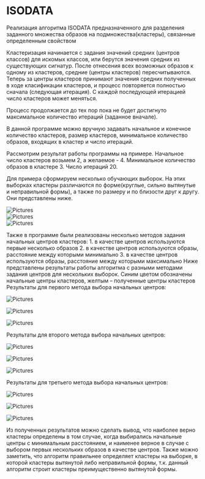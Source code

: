 # ISODATA
Реализация алгоритма ISODATA предназначенного для разделения заданного множества образов на подмножества(кластеры), связанные определенным свойством

Кластеризация начинается с задания значений средних (центров классов) для искомых классов, или берутся значения средних из существующих сигнатур. После отнесения всех возможных образов к одному из кластеров, средние (центры кластеров) пересчитываются. Теперь за центры кластеров принимают значения средних полученных в ходе класификации кластеров, и процесс повторяется полностью сначала (следующая итерация). С каждой последующей итерацией число кластеров может меняться.

Процесс продолжается до тех пор пока не будет достигнуто максимальное количество итераций (заданное вначале).

В данной программе можно вручную задавать начальное и конечное количество кластеров, размер кластеров, минимальное количество образов, входящих в кластер и число итераций.

Рассмотрим результат работы программы на примере. Начальное число кластеров возьмем 2, а желаемое - 4. Минимальное количество образов в кластере 3. Число итераций 20. 

 Для примера сформируем несколько обучающих выборок. На этих выборках кластеры различаются по форме(круглые, сильно вытянутые и неправильной формы), а также по размеру и по близости друг к другу.  Они представлены ниже.

![Pictures](Pictures/learn1.png)  
![Pictures](Pictures/learn3.png)  
![Pictures](Pictures/learn4.png)  

Также в программе были реализованы несколько методов задания начальных центров кластеров: 
    1. в качестве центров используются первые несколько образов
    2. в качестве центров используются образы, расстояние между которыми минимально
    3. в качестве центров используются образы, расстояние между которыми максимально
Ниже представлены результаты работы алгоритма с разными методами задания центров для нескольких выборок. Синим цветом обозначены начальные центры кластеров, желтым – полученные центры кластеров
Результаты для первого метода выбора начальных центров:

![Pictures](Pictures/1_1.png)

![Pictures](Pictures/2_1.png)

![Pictures](Pictures/3_1.png)

Результаты для второго метода выбора начальных центров:

![Pictures](Pictures/1_3.png)

![Pictures](Pictures/2_3.png)

![Pictures](Pictures/3_3.png)

Результаты для третьего метода выбора начальных центров:

![Pictures](Pictures/1_4.png)

![Pictures](Pictures/2_4.png)
 
![Pictures](Pictures/3_4.png) 

Из полученных результатов можно сделать вывод, что наиболее верно кластеры определены в том случае, когда выбирались начальные центры с минимальным расстоянием, и наименее верное в случае с выбором первых нескольких образов в качестве центров.
Также можно заметить, что алгоритм правильнее определяет кластеры на выборке, в которой кластеры вытянутой либо неправильной формы, т.к. данный алгоритм строит кластеры преимущественно вытянутой формы.

